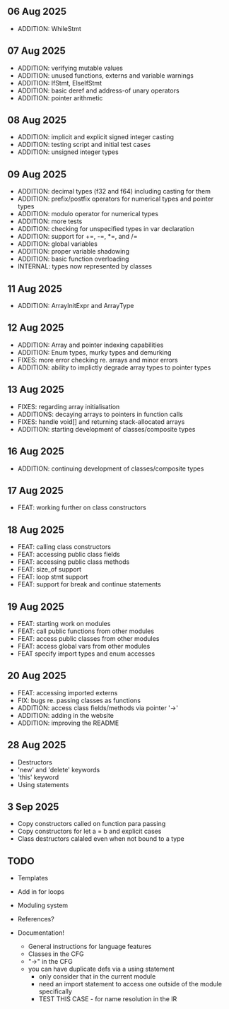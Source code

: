 ## 06 Aug 2025

- ADDITION: WhileStmt

## 07 Aug 2025

- ADDITION: verifying mutable values
- ADDITION: unused functions, externs and variable warnings 
- ADDITION: IfStmt, ElseIfStmt
- ADDITION: basic deref and address-of unary operators
- ADDITION: pointer arithmetic

## 08 Aug 2025

- ADDITION: implicit and explicit signed integer casting
- ADDITION: testing script and initial test cases
- ADDITION: unsigned integer types

## 09 Aug 2025

- ADDITION: decimal types (f32 and f64) including casting for them
- ADDITION: prefix/postfix operators for numerical types and pointer types
- ADDITION: modulo operator for numerical types
- ADDITION: more tests
- ADDITION: checking for unspecified types in var declaration
- ADDITION: support for +=, -=, *=, and /=
- ADDITION: global variables
- ADDITION: proper variable shadowing
- ADDITION: basic function overloading
- INTERNAL: types now represented by classes

## 11 Aug 2025

- ADDITION: ArrayInitExpr and ArrayType

## 12 Aug 2025

- ADDITION: Array and pointer indexing capabilities
- ADDITION: Enum types, murky types and demurking
- FIXES: more error checking re. arrays and minor errors
- ADDITION: ability to implictly degrade array types to pointer types

## 13 Aug 2025

- FIXES: regarding array initialisation
- ADDITIONS: decaying arrays to pointers in function calls
- FIXES: handle void[] and returning stack-allocated arrays
- ADDITION: starting development of classes/composite types

## 16 Aug 2025

- ADDITION: continuing development of classes/composite types

## 17 Aug 2025

- FEAT: working further on class constructors

## 18 Aug 2025

- FEAT: calling class constructors
- FEAT: accessing public class fields
- FEAT: accessing public class methods
- FEAT: size_of support
- FEAT: loop stmt support
- FEAT: support for break and continue statements

## 19 Aug 2025

- FEAT: starting work on modules
- FEAT: call public functions from other modules
- FEAT: access public classes from other modules
- FEAT: access global vars from other modules
- FEAT specify import types and enum accesses

## 20 Aug 2025

- FEAT: accessing imported externs
- FIX: bugs re. passing classes as functions
- ADDITION: access class fields/methods via pointer '->'
- ADDITION: adding in the website
- ADDITION: improving the README

## 28 Aug 2025

- Destructors
- 'new' and 'delete' keywords
- 'this' keyword
- Using statements

## 3 Sep 2025

- Copy constructors called on function para passing
- Copy constructors for let a = b and explicit cases
- Class destructors calaled even when not bound to a type

## TODO

- Templates
- Add in for loops 
- Moduling system
- References?

- Documentation!
    - General instructions for language features
    - Classes in the CFG
    - "->" in the CFG
    - you can have duplicate defs via a using statement
        - only consider that in the current module
        - need an import statement to access one outside of the module specifically
        - TEST THIS CASE - for name resolution in the IR